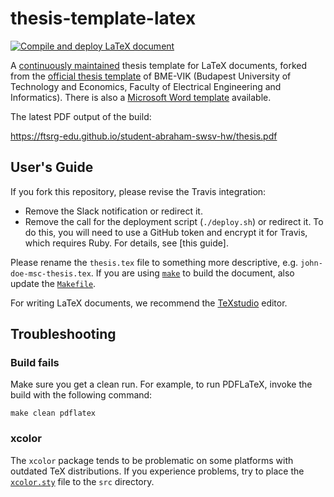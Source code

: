 thesis-template-latex
=====================

[![Compile and deploy LaTeX document](https://github.com/ftsrg-edu/student-abraham-swsv-hw/actions/workflows/compile-latex.yml/badge.svg)](https://github.com/ftsrg-edu/student-abraham-swsv-hw/actions/workflows/compile-latex.yml)

A [continuously maintained](https://github.com/FTSRG/thesis-template-latex/graphs/contributors) thesis template for LaTeX documents, forked from the [official thesis template](http://diplomaterv.vik.bme.hu/) of BME-VIK (Budapest University of Technology and Economics, Faculty of Electrical Engineering and Informatics). There is also a [Microsoft Word template](https://github.com/FTSRG/thesis-template-word) available.

The latest PDF output of the build:

https://ftsrg-edu.github.io/student-abraham-swsv-hw/thesis.pdf

## User's Guide

If you fork this repository, please revise the Travis integration:

* Remove the Slack notification or redirect it.
* Remove the call for the deployment script (`./deploy.sh`) or redirect it. To do this, you will need to use a GitHub token and encrypt it for Travis, which requires Ruby. For details, see [this guide].

Please rename the `thesis.tex` file to something more descriptive, e.g. `john-doe-msc-thesis.tex`. If you are using [`make`](https://www.gnu.org/software/make/) to build the document, also update the [`Makefile`](https://github.com/FTSRG/thesis-template-latex/blob/master/src/Makefile#L1).

For writing LaTeX documents, we recommend the [TeXstudio](http://www.texstudio.org/) editor.

## Troubleshooting

### Build fails

Make sure you get a clean run. For example, to run PDFLaTeX, invoke the build with the following command:

```console
make clean pdflatex
```

### xcolor

The `xcolor` package tends to be problematic on some platforms with outdated TeX distributions.
If you experience problems, try to place the [`xcolor.sty`](https://github.com/FTSRG/thesis-template-latex/blob/8fc7f9d10b1f0f65d8da0ad362492ec65134304f/src/xcolor.sty) file to the `src` directory.